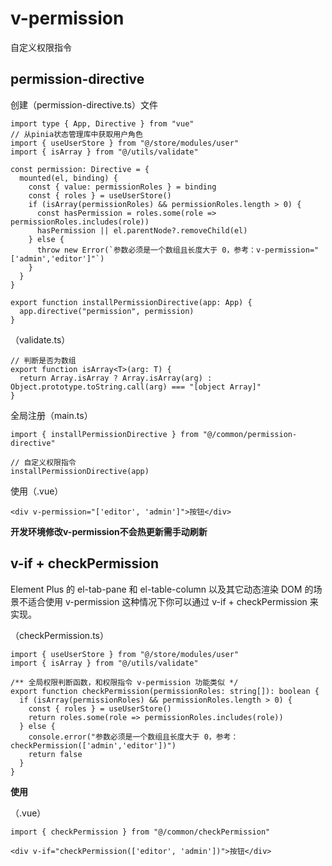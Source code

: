 # v-permission

自定义权限指令

## permission-directive

创建（permission-directive.ts）文件
```[permission-directive.ts]
import type { App, Directive } from "vue"
// 从pinia状态管理库中获取用户角色
import { useUserStore } from "@/store/modules/user"
import { isArray } from "@/utils/validate"

const permission: Directive = {
  mounted(el, binding) {
    const { value: permissionRoles } = binding
    const { roles } = useUserStore()
    if (isArray(permissionRoles) && permissionRoles.length > 0) {
      const hasPermission = roles.some(role => permissionRoles.includes(role))
      hasPermission || el.parentNode?.removeChild(el)
    } else {
      throw new Error(`参数必须是一个数组且长度大于 0，参考：v-permission="['admin','editor']"`)
    }
  }
}

export function installPermissionDirective(app: App) {
  app.directive("permission", permission)
}
```

（validate.ts）
```[validate.ts]
// 判断是否为数组
export function isArray<T>(arg: T) {
  return Array.isArray ? Array.isArray(arg) : Object.prototype.toString.call(arg) === "[object Array]"
}
```

全局注册（main.ts）
```[main.ts]
import { installPermissionDirective } from "@/common/permission-directive"

// 自定义权限指令
installPermissionDirective(app)
```

使用（.vue）
```[.vue]
<div v-permission="['editor', 'admin']">按钮</div>
```

**开发环境修改v-permission不会热更新需手动刷新**

## v-if + checkPermission

Element Plus 的 el-tab-pane 和 el-table-column 以及其它动态渲染 DOM 的场景不适合使用 v-permission 这种情况下你可以通过 v-if + checkPermission 来实现。

（checkPermission.ts）
```[checkPermission.ts]
import { useUserStore } from "@/store/modules/user"
import { isArray } from "@/utils/validate"

/** 全局权限判断函数，和权限指令 v-permission 功能类似 */
export function checkPermission(permissionRoles: string[]): boolean {
  if (isArray(permissionRoles) && permissionRoles.length > 0) {
    const { roles } = useUserStore()
    return roles.some(role => permissionRoles.includes(role))
  } else {
    console.error("参数必须是一个数组且长度大于 0，参考：checkPermission(['admin','editor'])")
    return false
  }
}

```

**使用**

（.vue）
```[.vue]
import { checkPermission } from "@/common/checkPermission"

<div v-if="checkPermission(['editor', 'admin'])">按钮</div>
```

